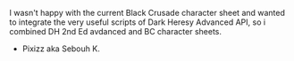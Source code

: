 I wasn't happy with the current Black Crusade character sheet and wanted to integrate the very useful scripts of Dark Heresy Advanced API, so i combined DH 2nd Ed avdanced and BC character sheets.
- Pixizz aka Sebouh K.
